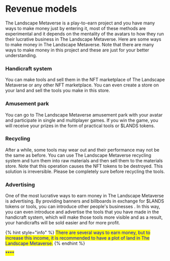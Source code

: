 # Revenue models

The Landscape Metaverse is a play-to-earn project and you have many ways to make money just by entering it, most of these methods are experimental and it depends on the mentality of the avatars to how they run their lucrative business in The Landscape Metaverse. Here are some ways to make money in The Landscape Metaverse. Note that there are many ways to make money in this project and these are just for your better understanding.

### Handicraft system&#x20;

You can make tools and sell them in the NFT marketplace of The Landscape Metaverse or any other NFT marketplace. You can even create a store on your land and sell the tools you make in this store.

### Amusement park

You can go to The Landscape Metaverse amusement park with your avatar and participate in single and multiplayer games. If you win the game, you will receive your prizes in the form of practical tools or $LANDS tokens.

### Recycling

After a while, some tools may wear out and their performance may not be the same as before. You can use The Landscape Metaverse recycling system and turn them into raw materials and then sell them to the materials store. Note that this operation causes the NFT tokens to be destroyed. This solution is irreversible. Please be completely sure before recycling the tools.

### Advertising

One of the most lucrative ways to earn money in The Landscape Metaverse is advertising. By providing banners and billboards in exchange for $LANDS tokens or tools, you can introduce other people's businesses . In this way, you can even introduce and advertise the tools that you have made in the handicraft system, which will make those tools more visible and as a result, your handicrafts will be sold easier and for more profit.

{% hint style="info" %}
<mark style="color:blue;">There are several ways to earn money, but to increase this income, it is recommended to have a plot of land in The Landscape Metaverse.</mark>
{% endhint %}

<mark style="color:blue;">****</mark>
